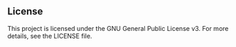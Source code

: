 ## License

This project is licensed under the GNU General Public License v3. For more details, see the LICENSE file.
